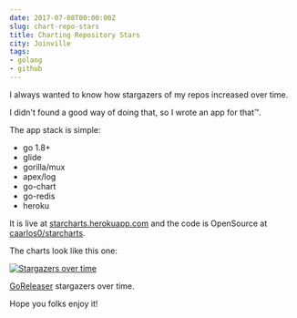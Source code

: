 ```yaml
---
date: 2017-07-08T00:00:00Z
slug: chart-repo-stars
title: Charting Repository Stars
city: Joinville
tags:
- golang
- github
---
```


I always wanted to know how stargazers of my repos increased over time.

<!--more-->

I didn't found a good way of doing that, so I wrote an app for that™.

The app stack is simple:

- go 1.8+
- glide
- gorilla/mux
- apex/log
- go-chart
- go-redis
- heroku

It is live at [starcharts.herokuapp.com](https://starcharts.herokuapp.com) and
the code is OpenSource at
[caarlos0/starcharts](https://github.com/caarlos0/starcharts).

The charts look like this one:

[![Stargazers over time](https://starcharts.herokuapp.com/goreleaser/goreleaser.svg)](https://starcharts.herokuapp.com/goreleaser/goreleaser)

[GoReleaser](https://github.com/goreleaser) stargazers over time.

Hope you folks enjoy it!
